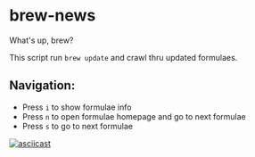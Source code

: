 # brew-news
What's up, brew?

This script run `brew update` and crawl thru updated formulaes.

## Navigation:

* Press `i` to show formulae info
* Press `n` to open formulae homepage and go to next formulae
* Press `s` to go to next formulae

[![asciicast](https://asciinema.org/a/9m2ukw1ki7cu5epwn7qwiw4mn.png)](https://asciinema.org/a/9m2ukw1ki7cu5epwn7qwiw4mn)
